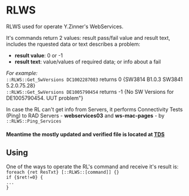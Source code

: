 # RLWS

RLWS used for operate Y.Zinner's WebServices.

It's commands return 2 values: result pass/fail value and result text, includes the rquested data or text describes a problem:  
- **result value**: 0 or -1
- **result text**: value/values of required data; or info about a fail
  
_For example:_  
`::RLWS::Get_SwVersions DC1002287083` returns 0 {SW3814 B1.0.3 SW3841 5.2.0.75.28}  
`::RLWS::Get_SwVersions DE1005790454` returns -1 {No SW Versions for DE1005790454. UUT problem"}

In case the RL can't get info from Servers, it performs Connectivity Tests (Ping) to RAD Servers - **webservices03** and **ws-mac-pages** - by `::RLWS::Ping_Services`

#### Meantime the mostly updated and verified file is located at [TDS](\\prod-svm1\tds\install\ate-install\jer_ateTeam\LibUrl_WS)  

## Using
One of the ways to operate the RL's command and receive it's result is:  
`foreach {ret ResTxt} [::RLWS::[command]] {}`  
`if {$ret!=0} {`  
  `...`  
`}`  
